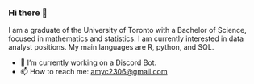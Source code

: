 ### Hi there 👋

I am a graduate of the University of Toronto with a Bachelor of Science, focused in mathematics and statistics. I am currently interested in data analyst positions. My main languages are R, python, and SQL.

- 🔭 I’m currently working on a Discord Bot.
- 📫 How to reach me: amyc2306@gmail.com


